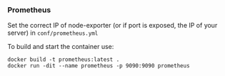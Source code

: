 ### Prometheus

Set the correct IP of node-exporter (or if port is exposed, the IP of your server) in `conf/prometheus.yml`

To build and start the container use:
```
docker build -t prometheus:latest .
docker run -dit --name prometheus -p 9090:9090 prometheus
```
